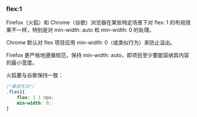 ### flex:1
Firefox（火狐）和 Chrome（谷歌）浏览器在某些特定场景下对 flex: 1 的布局效果不一样，特别是对 min-width: auto 和 min-width: 0 的处理。

Chrome 默认对 flex 项目应用 min-width: 0（或类似行为）来防止溢出。

Firefox 更严格地遵循规范，保持 min-width: auto，即项目至少要能容纳其内容的最小宽度。

火狐要与谷歌保持一致：

```css
/*兼容写法*/
.flex1{
    flex: 1 1 0px;
    min-width: 0;
}
```



